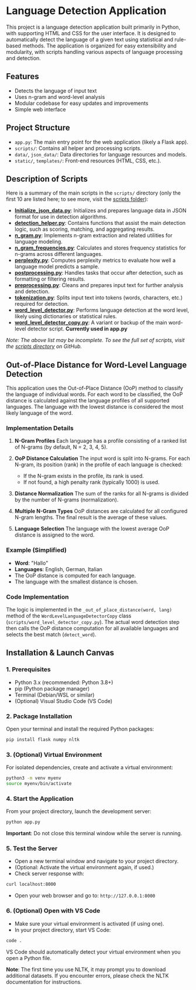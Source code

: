 # Language Detection Application

This project is a language detection application built primarily in Python, with supporting HTML and CSS for the user interface. It is designed to automatically detect the language of a given text using statistical and rule-based methods. The application is organized for easy extensibility and modularity, with scripts handling various aspects of language processing and detection.

## Features

* Detects the language of input text
* Uses n-gram and word-level analysis
* Modular codebase for easy updates and improvements
* Simple web interface

## Project Structure

* `app.py`: The main entry point for the web application (likely a Flask app).
* `scripts/`: Contains all helper and processing scripts.
* `data/`, `json_data/`: Data directories for language resources and models.
* `static/`, `templates/`: Front-end resources (HTML, CSS, etc.).

## Description of Scripts

Here is a summary of the main scripts in the `scripts/` directory (only the first 10 are listed here; to see more, visit the [scripts folder](https://github.com/lea10k/Language-Detection-Application/tree/main/scripts)):

* **[Initialize\_json\_data.py](https://github.com/lea10k/Language-Detection-Application/blob/main/scripts/Initialize_json_data.py)**: Initializes and prepares language data in JSON format for use in detection algorithms.
* **[detection\_helper.py](https://github.com/lea10k/Language-Detection-Application/blob/main/scripts/detection_helper.py)**: Contains functions that assist the main detection logic, such as scoring, matching, and aggregating results.
* **[n\_gram.py](https://github.com/lea10k/Language-Detection-Application/blob/main/scripts/n_gram.py)**: Implements n-gram extraction and related utilities for language modeling.
* **[n\_gram\_frequencies.py](https://github.com/lea10k/Language-Detection-Application/blob/main/scripts/n_gram_frequencies.py)**: Calculates and stores frequency statistics for n-grams across different languages.
* **[perplexity.py](https://github.com/lea10k/Language-Detection-Application/blob/main/scripts/perplexity.py)**: Computes perplexity metrics to evaluate how well a language model predicts a sample.
* **[postprocessing.py](https://github.com/lea10k/Language-Detection-Application/blob/main/scripts/postprocessing.py)**: Handles tasks that occur after detection, such as formatting or filtering results.
* **[preprocessing.py](https://github.com/lea10k/Language-Detection-Application/blob/main/scripts/preprocessing.py)**: Cleans and prepares input text for further analysis and detection.
* **[tokenization.py](https://github.com/lea10k/Language-Detection-Application/blob/main/scripts/tokenization.py)**: Splits input text into tokens (words, characters, etc.) required for detection.
* **[word\_level\_detector.py](https://github.com/lea10k/Language-Detection-Application/blob/main/scripts/word_level_detector.py)**: Performs language detection at the word level, likely using dictionaries or statistical rules.
* **[word\_level\_detector\_copy.py](https://github.com/lea10k/Language-Detection-Application/blob/main/scripts/word_level_detector_copy.py)**: A variant or backup of the main word-level detector script. **Currently used in app.py**

*Note: The above list may be incomplete. To see the full set of scripts, visit the [scripts directory](https://github.com/lea10k/Language-Detection-Application/tree/main/scripts) on GitHub.*

## Out-of-Place Distance for Word-Level Language Detection

This application uses the Out-of-Place Distance (OoP) method to classify the language of individual words. For each word to be classified, the OoP distance is calculated against the language profiles of all supported languages. The language with the lowest distance is considered the most likely language of the word.

### Implementation Details

1. **N-Gram Profiles**
   Each language has a profile consisting of a ranked list of N-grams (by default, N = 2, 3, 4, 5).

2. **OoP Distance Calculation**
   The input word is split into N-grams. For each N-gram, its position (rank) in the profile of each language is checked:

   * If the N-gram exists in the profile, its rank is used.
   * If not found, a high penalty rank (typically 1000) is used.

3. **Distance Normalization**
   The sum of the ranks for all N-grams is divided by the number of N-grams (normalization).

4. **Multiple N-Gram Types**
   OoP distances are calculated for all configured N-gram lengths. The final result is the average of these values.

5. **Language Selection**
   The language with the lowest average OoP distance is assigned to the word.

### Example (Simplified)

* **Word**: "Hallo"
* **Languages**: English, German, Italian
* The OoP distance is computed for each language.
* The language with the smallest distance is chosen.

### Code Implementation

The logic is implemented in the `_out_of_place_distance(word, lang)` method of the `WordLevelLanguageDetectorCopy` class (`scripts/word_level_detector_copy.py`).
The actual word detection step then calls the OoP distance computation for all available languages and selects the best match (`detect_word`).

## Installation & Launch Canvas

### 1. Prerequisites

* Python 3.x (recommended: Python 3.8+)
* pip (Python package manager)
* Terminal (Debian/WSL or similar)
* (Optional) Visual Studio Code (VS Code)

### 2. Package Installation

Open your terminal and install the required Python packages:

```bash
pip install flask numpy nltk
```

### 3. (Optional) Virtual Environment

For isolated dependencies, create and activate a virtual environment:

```bash
python3 -m venv myenv
source myenv/bin/activate
```

### 4. Start the Application

From your project directory, launch the development server:

```bash
python app.py
```

**Important**: Do not close this terminal window while the server is running.

### 5. Test the Server

* Open a new terminal window and navigate to your project directory.
* (Optional: Activate the virtual environment again, if used.)
* Check server response with:

```bash
curl localhost:8000
```

* Open your web browser and go to:
  `http://127.0.0.1:8000`

### 6. (Optional) Open with VS Code

* Make sure your virtual environment is activated (if using one).
* In your project directory, start VS Code:

```bash
code .
```

VS Code should automatically detect your virtual environment when you open a Python file.

**Note**: The first time you use NLTK, it may prompt you to download additional datasets. If you encounter errors, please check the NLTK documentation for instructions.
